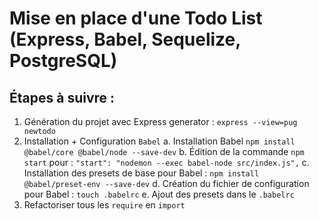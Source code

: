 # Mise en place d'une Todo List (Express, Babel, Sequelize, PostgreSQL)

## Étapes à suivre :

1. Génération du projet avec Express generator : `express --view=pug newtodo`
2. Installation + Configuration `Babel`
  a. Installation Babel `npm install @babel/core @babel/node --save-dev`
  b. Édition de la commande `npm start` pour : `"start": "nodemon --exec babel-node src/index.js",`
  c. Installation des presets de base pour Babel : `npm install @babel/preset-env --save-dev`
  d. Création du fichier de configuration pour Babel : `touch .babelrc`
  e. Ajout des presets dans le `.babelrc` 
3. Refactoriser tous les `require` en `import`
